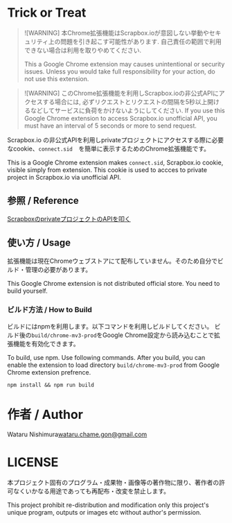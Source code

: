 # Trick or Treat

>![WARNING]
>本Chrome拡張機能はScrapbox.ioが意図しない挙動やセキュリティ上の問題を引き起こす可能性があります. 自己責任の範囲で利用できない場合は利用を取りやめてください.
> 
>This a Google Chrome extension may causes unintentional or security issues. Unless you would take full responsibility for your action, do not use this extension.

>![WARNING]
>このChrome拡張機能を利用しScrapbox.ioの非公式APIにアクセスする場合には, 必ずリクエストとリクエストの間隔を5秒以上開けるなどしてサービスに負荷をかけないようにしてください.
>If you use this Google Chrome extension to access Scrapbox.io unofficial API, you must have an interval of 5 seconds or more to send request.

Scrapbox.io の非公式APIを利用しprivateプロジェクトにアクセスする際に必要なcookie、`connect.sid`　を簡単に表示するためのChrome拡張機能です。

This is a Google Chrome extension makes `connect.sid`, Scrapbox.io cookie, visible simply from extension. This cookie is used to accces to private project in Scrapbox.io via unofficial API.


## 参照 / Reference

[ScrapboxのprivateプロジェクトのAPIを叩く](https://scrapbox.io/nishio/Scrapbox%E3%81%AEprivate%E3%83%97%E3%83%AD%E3%82%B8%E3%82%A7%E3%82%AF%E3%83%88%E3%81%AEAPI%E3%82%92%E5%8F%A9%E3%81%8F)

## 使い方 / Usage

拡張機能は現在Chromeウェブストアにて配布していません。そのため自分でビルド・管理の必要があります。

This Google Chrome extension is not distributed official store. You need to build yourself.

### ビルド方法 / How to Build

ビルドにはnpmを利用します。以下コマンドを利用しビルドしてください。
ビルド後の`build/chrome-mv3-prod`をGoogle Chrome設定から読み込むことで拡張機能を有効化できます。

To build, use npm. Use following commands.
After you build, you can enable the extension to load directory `build/chrome-mv3-prod` from Google Chrome extension prefrence.

```
npm install && npm run build
```

# 作者 / Author

Wataru Nishimura<wataru.chame.gon@gmail.com>

# LICENSE

本プロジェクト固有のプログラム・成果物・画像等の著作物に限り、著作者の許可なくいかなる用途であっても再配布・改変を禁止します。

This project prohibit re-distribution and modification only this project's unique program, outputs or images etc without author's permission.